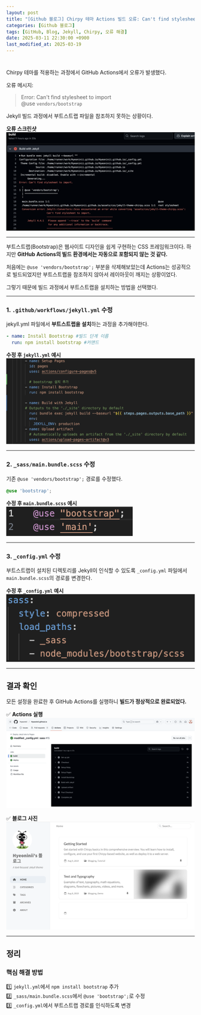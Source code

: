 ```yaml
---
layout: post
title: "[Github 블로그] Chirpy 테마 Actions 빌드 오류: Can't find stylesheet to import 해결"
categories: [Github 블로그]
tags: [GitHub, Blog, Jekyll, Chirpy, 오류 해결]
date: 2025-03-11 22:30:00 +0900
last_modified_at: 2025-03-19
---
```


# 

Chirpy 테마를 적용하는 과정에서 GitHub Actions에서 오류가 발생했다.

오류 메시지:
> Error: Can't find stylesheet to import  
> @use `vendors/bootstrap`

Jekyll 빌드 과정에서 부트스트랩 파일을 참조하지 못하는 상황이다.

**오류 스크린샷**
![오류 사진](/assets/img/post_image/2025-03-11/sc1.png)

---

부트스트랩(Bootstrap)은 웹사이트 디자인을 쉽게 구현하는 CSS 프레임워크이다. 하지만 **GitHub Actions의 빌드 환경에서는 자동으로 포함되지 않는 것 같다.**

처음에는 `@use 'vendors/bootstrap';` 부분을 삭제해보았는데 Actions는 성공적으로 빌드되었지만 부트스트랩을 참조하지 않아서 레이아웃이 깨지는 상황이었다.

그렇기 때문에 빌드 과정에서 부트스트랩을 설치하는 방법을 선택했다. 

---
### 1. `.github/workflows/jekyll.yml` 수정
jekyll.yml 파일에서 **부트스트랩을 설치**하는 과정을 추가해야한다. 

```yaml
- name: Install Bootstrap #빌드 단계 이름
  run: npm install bootstrap #커맨드
```

**수정 후 `jekyll.yml` 예시**
![jekyll.yml 파일](/assets/img/post_image/2025-03-11/sc2.png)

---

### 2. `_sass/main.bundle.scss` 수정
기존 `@use 'vendors/bootstrap';` 경로를 수정했다.
```scss
@use 'bootstrap';
```

**수정 후 `main.bundle.scss` 예시**
![main.bundle.scss 파일](/assets/img/post_image/2025-03-11/sc3.png)

---

### 3. `_config.yml` 수정
부트스트랩이 설치된 디렉토리를 Jekyll이 인식할 수 있도록 `_config.yml` 파일에서 `main.bundle.scss`의 경로를 변경한다.

**수정 후 `_config.yml` 예시**
![_config.yml 파일 경로 변경](/assets/img/post_image/2025-03-11/sc4.png)

---

## 결과 확인
모든 설정을 완료한 후 GitHub Actions를 실행하니 **빌드가 정상적으로 완료되었다.**

✅ **Actions 실행**
![actions 성공 사진](/assets/img/post_image/2025-03-11/sc6.png)

✅ **블로그 사진**
![블로그 사진](/assets/img/post_image/2025-03-11/sc5.png)

---

## 정리
### 핵심 해결 방법
1️⃣ `jekyll.yml`에서 `npm install bootstrap` 추가<br>
2️⃣ `_sass/main.bundle.scss`에서 `@use 'bootstrap';`로 수정<br>
3️⃣ `_config.yml`에서 부트스트랩 경로를 인식하도록 변경<br>


